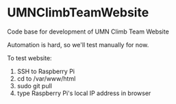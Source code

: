 # UMNClimbTeamWebsite
Code base for development of UMN Climb Team Website

Automation is hard, so we'll test manually for now.

To test website:
1. SSH to Raspberry Pi
2. cd to /var/www/html
3. sudo git pull 
4. type Raspberry Pi's local IP address in browser
